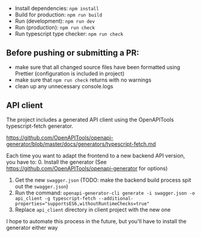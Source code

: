 ## 
 - Install dependencies: `npm install`
 - Build for production: `npm run build`
 - Run (development): `npm run dev`
 - Run (production): `npm run check`
 - Run typescript type checker: `npm run check`

## Before pushing or submitting a PR:
 - make sure that all changed source files have been formatted using Prettier (configuration is
   included in project)
 - make sure that `npm run check` returns with no warnings
 - clean up any unnecessary console.logs 

## API client

The project includes a generated API client using the OpenAPITools typescript-fetch generator. 

https://github.com/OpenAPITools/openapi-generator/blob/master/docs/generators/typescript-fetch.md

Each time you want to adapt the frontend to a new backend API version, you have to:
 0. Install the generator (See https://github.com/OpenAPITools/openapi-generator for options)
 1. Get the new `swagger.json` (TODO: make the backend build process spit out the `swagger.json`)
 2. Run the command: `openapi-generator-cli generate -i swagger.json -o api_client -g
    typescript-fetch --additional-properties="supportsES6,withoutRuntimeChecks=true"`
 3. Replace `api_client` directory in client project with the new one

I hope to automate this process in the future, but you'll have to install the generator either way
